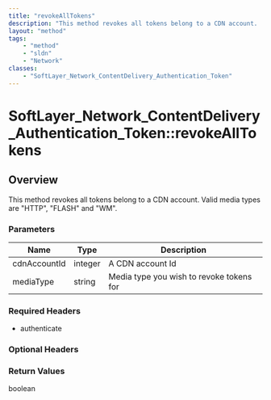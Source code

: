 ```yaml
---
title: "revokeAllTokens"
description: "This method revokes all tokens belong to a CDN account.  Valid media types are 'HTTP', 'FLASH' and 'WM'."
layout: "method"
tags:
    - "method"
    - "sldn"
    - "Network"
classes:
    - "SoftLayer_Network_ContentDelivery_Authentication_Token"
---
```

# SoftLayer_Network_ContentDelivery_Authentication_Token::revokeAllTokens
## Overview 
This method revokes all tokens belong to a CDN account.  Valid media types are "HTTP", "FLASH" and "WM". 

### Parameters 
|Name | Type | Description |
| --- | --- | --- |
|cdnAccountId| integer| A CDN account Id|
|mediaType| string| Media type you wish to revoke tokens for|


### Required Headers
* authenticate

### Optional Headers

### Return Values
boolean

